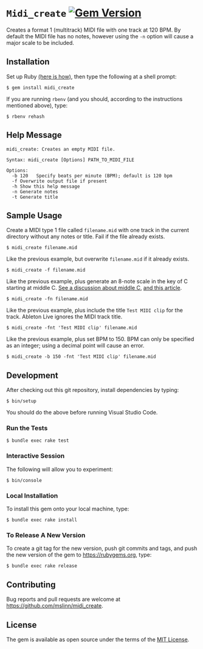 # `Midi_create` [![Gem Version](https://badge.fury.io/rb/midi_create.svg)](https://badge.fury.io/rb/midi_create)

Creates a format 1 (multitrack) MIDI file with one track at 120 BPM.
By default the MIDI file has no notes, however using the `-n` option will cause a major scale to be included.


## Installation

Set up Ruby [(here is how)](https://www.mslinn.com/ruby/1000-ruby-setup.html),
then type the following at a shell prompt:

```shell
$ gem install midi_create
```

If you are running `rbenv` (and you should, according to the instructions mentioned above), type:

```shell
$ rbenv rehash
```


## Help Message

```text
midi_create: Creates an empty MIDI file.

Syntax: midi_create [Options] PATH_TO_MIDI_FILE

Options:
  -b 120   Specify beats per minute (BPM); default is 120 bpm
  -f Overwrite output file if present
  -h Show this help message
  -n Generate notes
  -t Generate title
```


## Sample Usage

Create a MIDI type 1 file called `filename.mid` with one track in the current directory without any notes or title.
Fail if the file already exists.

```shell
$ midi_create filename.mid
```


Like the previous example, but overwrite `filename.mid` if it already exists.

```shell
$ midi_create -f filename.mid
```

Like the previous example, plus generate an 8-note scale in the key of C starting at middle C.
[See a discussion about middle C](https://stackoverflow.com/a/69182634/553865),
[and this article](https://studiocode.dev/resources/midi-middle-c/).

```shell
$ midi_create -fn filename.mid
```


Like the previous example, plus include the title `Test MIDI clip` for the track.
Ableton Live ignores the MIDI track title.

```shell
$ midi_create -fnt 'Test MIDI clip' filename.mid
```


Like the previous example, plus set BPM to 150.
BPM can only be specified as an integer; using a decimal point will cause an error.

```shell
$ midi_create -b 150 -fnt 'Test MIDI clip' filename.mid
```


## Development

After checking out this git repository, install dependencies by typing:

```shell
$ bin/setup
```

You should do the above before running Visual Studio Code.


### Run the Tests

```shell
$ bundle exec rake test
```


### Interactive Session

The following will allow you to experiment:

```shell
$ bin/console
```


### Local Installation

To install this gem onto your local machine, type:

```shell
$ bundle exec rake install
```


### To Release A New Version

To create a git tag for the new version, push git commits and tags,
and push the new version of the gem to https://rubygems.org, type:

```shell
$ bundle exec rake release
```


## Contributing

Bug reports and pull requests are welcome at https://github.com/mslinn/midi_create.


## License

The gem is available as open source under the terms of the [MIT License](https://opensource.org/licenses/MIT).

